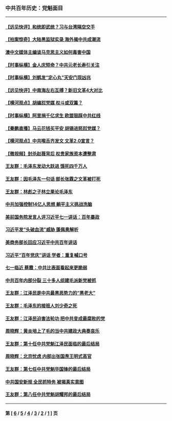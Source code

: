 ### 中共百年历史：党魁面目
---
#### [【远见快评】和统即武统？习与台湾隔空交手](../../pages/nf1176107/n13297739.md?10270430) 
#### [【拍案惊奇】大陆黑监狱实录 海外揭中共成潮流](../../pages/nf1176107/n13288853.md?10270430) 
#### [澳中文媒体主编谈马克思主义如何毒害中国](../../pages/nf1176107/n13257387.md?10270430) 
#### [【时事纵横】金人庆短命？中共元老长寿引关注](../../pages/nf1176107/n13217934.md?10270430) 
#### [【时事纵横】刘鹤发“定心丸”天安门现凶兆](../../pages/nf1176107/n13215416.md?10270430) 
#### [【远见快评】中南海左右互搏？新旧文革4大对比](../../pages/nf1176107/n13214745.md?10270430) 
#### [【横河观点】胡编怼党媒 权斗或双簧？](../../pages/nf1176107/n13210864.md?10270430) 
#### [【时事纵横】阿里捐千亿求生 欧盟狠踩中共红线](../../pages/nf1176107/n13206431.md?10270430) 
#### [【秦鹏直播】马云花钱买平安 胡锡进怒怼党媒？](../../pages/nf1176107/n13206392.md?10270430) 
#### [【横河观点】中共喉舌齐发文 文革2.0宣言？](../../pages/nf1176107/n13201248.md?10270430) 
#### [【微视频】封杀赵薇背后 权贵家族资本遭整肃](../../pages/nf1176107/n13197798.md?10270430) 
#### [王友群：毛泽东发动大跃进 饿死四千万人](../../pages/nf1176107/n13177158.md?10270430) 
#### [王友群：因毛泽东一句话 部长张霖之文革被打死](../../pages/nf1176107/n13161711.md?10270430) 
#### [王友群：林彪之子林立果论毛泽东](../../pages/nf1176107/n13128622.md?10270430) 
#### [中共加强控制14亿人思想 躺平主义挑战洗脑](../../pages/nf1176107/n13094299.md?10270430) 
#### [美前国务院发言人评习近平七一讲话：百年暴政](../../pages/nf1176107/n13066986.md?10270430) 
#### [习近平发“头破血流”威胁 蓬佩奥解析](../../pages/nf1176107/n13063604.md?10270430) 
#### [美商务部长回应习近平中共百年讲话](../../pages/nf1176107/n13062903.md?10270430) 
#### [习近平“百年党庆”讲话 学者：重复喊口号](../../pages/nf1176107/n13061411.md?10270430) 
#### [七一临近 蔡霞：中共比表面看起来更脆弱](../../pages/nf1176107/n13056418.md?10270430) 
#### [中共百年内部分裂 三十多人组建毛派新党被抓](../../pages/nf1176107/n13044023.md?10270430) 
#### [王友群：江泽民是中共最黑恶势力的“黑老大”](../../pages/nf1176107/n13022180.md?10270430) 
#### [王友群：毛泽东的接班人刘少奇之死](../../pages/nf1176107/n12991772.md?10270430) 
#### [王友群：江泽民迫害法轮功 把中共变成最腐败的党](../../pages/nf1176107/n12947347.md?10270430) 
#### [周晓辉：黄炎培上了毛的当中共建政大典奏哀乐](../../pages/nf1176107/n12942780.md?10270430) 
#### [王友群：第十任中共党魁江泽民面临的最后结局](../../pages/nf1176107/n12933748.md?10270430) 
#### [周晓辉：北京忧虑 内部出张国焘王明式高官](../../pages/nf1176107/n12931709.md?10270430) 
#### [王友群：第七任中共党魁华国锋的最后结局](../../pages/nf1176107/n12918457.md?10270430) 
#### [中共国安新规 全民抓特务 被揭真实意图](../../pages/nf1176107/n12911615.md?10270430) 
#### [王友群：第八任中共党魁胡耀邦的最后结局](../../pages/nf1176107/n12902918.md?10270430) 

---
#### 第 [ [6](./6.md?10270430) / [5](./5.md?10270430) / [4](./4.md?10270430) / [3](./3.md?10270430) / [2](./2.md?10270430) / [1](./1.md?10270430) ] 页
